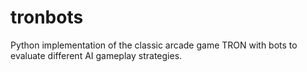 # tronbots
Python implementation of the classic arcade game TRON with bots to evaluate different AI gameplay strategies.
